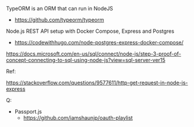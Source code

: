 TypeORM is an ORM that can run in NodeJS
 - https://github.com/typeorm/typeorm


Node.js REST API setup with Docker Compose, Express and Postgres
 - https://codewithhugo.com/node-postgres-express-docker-compose/


https://docs.microsoft.com/en-us/sql/connect/node-js/step-3-proof-of-concept-connecting-to-sql-using-node-js?view=sql-server-ver15

Ref:

https://stackoverflow.com/questions/9577611/http-get-request-in-node-js-express

Q:
 - Passport.js
   - https://github.com/iamshaunjp/oauth-playlist 
